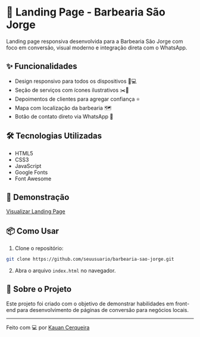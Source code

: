 # 💈 Landing Page - Barbearia São Jorge

Landing page responsiva desenvolvida para a Barbearia São Jorge com foco em conversão, visual moderno e integração direta com o WhatsApp.

## ✨ Funcionalidades

- Design responsivo para todos os dispositivos 📱💻
- Seção de serviços com ícones ilustrativos ✂️🧴
- Depoimentos de clientes para agregar confiança ⭐
- Mapa com localização da barbearia 🗺️
- Botão de contato direto via WhatsApp 📲

## 🛠️ Tecnologias Utilizadas

- HTML5
- CSS3
- JavaScript
- Google Fonts
- Font Awesome

## 🔗 Demonstração

[Visualizar Landing Page](https://seu-link-aqui.com)

## 📦 Como Usar

1. Clone o repositório:
```bash
git clone https://github.com/seuusuario/barbearia-sao-jorge.git
```
2. Abra o arquivo `index.html` no navegador.

## 📍 Sobre o Projeto

Este projeto foi criado com o objetivo de demonstrar habilidades em front-end para desenvolvimento de páginas de conversão para negócios locais.

---

Feito com 💻 por [Kauan Cerqueira](https://github.com/seuusuario)

